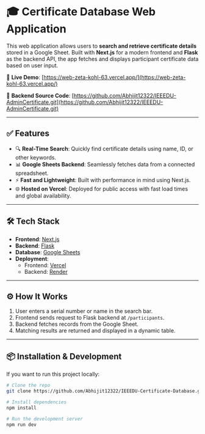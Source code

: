 # 🎓 Certificate Database Web Application

This web application allows users to **search and retrieve certificate details** stored in a Google Sheet. Built with **Next.js** for a modern frontend and **Flask** as the backend API, the app fetches and displays participant certificate data based on user input.


🔗 **Live Demo**: [https://web-zeta-kohl-63.vercel.app/](https://web-zeta-kohl-63.vercel.app/)

🔗 **Backend Source Code**: [https://github.com/Abhijit12322/IEEEDU-AdminCertificate.git](https://github.com/Abhijit12322/IEEEDU-AdminCertificate.git)

---

## ✅ Features

- 🔍 **Real-Time Search**: Quickly find certificate details using name, ID, or other keywords.
- 📊 **Google Sheets Backend**: Seamlessly fetches data from a connected spreadsheet.
- ⚡ **Fast and Lightweight**: Built with performance in mind using Next.js.
- 🌐 **Hosted on Vercel**: Deployed for public access with fast load times and global availability.

---

## 🛠 Tech Stack

- **Frontend**: [Next.js](https://nextjs.org/)
- **Backend**: [Flask](https://flask.palletsprojects.com/)
- **Database**: [Google Sheets](https://www.google.com/sheets/about/)
- **Deployment**:
  - Frontend: [Vercel](https://vercel.com/)
  - Backend: [Render](https://render.com/)

---


## ⚙️ How It Works

1. User enters a serial number or name in the search bar.
2. Frontend sends request to Flask backend at `/participants`.
3. Backend fetches records from the Google Sheet.
4. Matching results are returned and displayed in a dynamic table.

---

## 📦 Installation & Development

If you want to run this project locally:

```bash
# Clone the repo
git clone https://github.com/Abhijit12322/IEEEDU-Certificate-Database.git

# Install dependencies
npm install

# Run the development server
npm run dev
